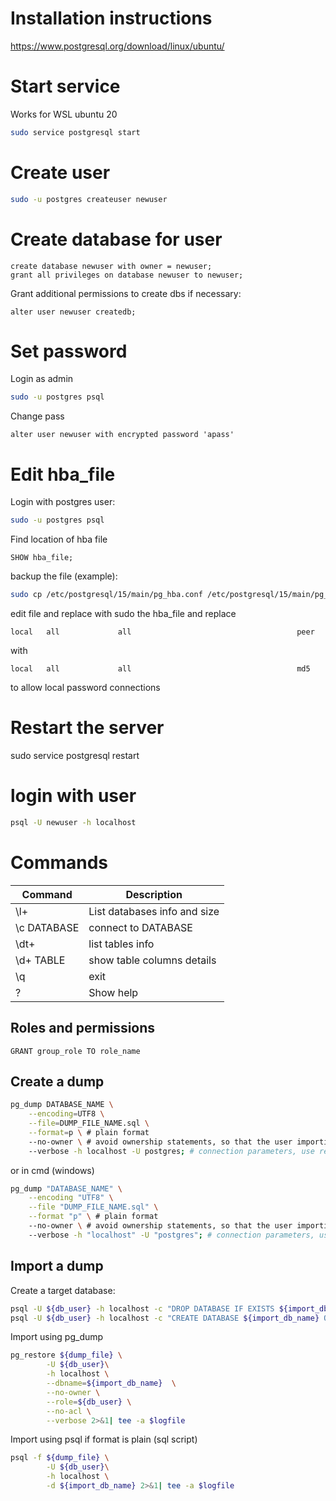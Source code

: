 # Installation instructions

https://www.postgresql.org/download/linux/ubuntu/

# Start service

Works for WSL ubuntu 20

```sh
sudo service postgresql start
```

# Create user

```sh
sudo -u postgres createuser newuser
```

# Create database for user

```postgresql
create database newuser with owner = newuser;
grant all privileges on database newuser to newuser;
```

Grant additional permissions to create dbs if necessary:
```postgresql
alter user newuser createdb;
```

# Set password

Login as admin

```sh
sudo -u postgres psql
```

Change pass

```postgresql
alter user newuser with encrypted password 'apass'
```


# Edit hba_file

Login with postgres user:
```sh
sudo -u postgres psql
```
Find location of hba file
```postgresql
SHOW hba_file;
```
backup the file (example):
```sh
sudo cp /etc/postgresql/15/main/pg_hba.conf /etc/postgresql/15/main/pg_hba.conf_bck
```
edit file and replace with sudo the hba_file and replace
```
local   all             all                                     peer
```
with
```
local   all             all                                     md5
```
to allow local password connections

# Restart the server
sudo service postgresql restart

# login with user

```sh
psql -U newuser -h localhost
```

# Commands

| Command | Description |
| ------- | ----------- |
| \l+     | List databases info and size |
| \c DATABASE | connect to DATABASE |
| \dt+ | list tables info |
| \d+ TABLE | show table columns details |
| \q | exit |
| \? | Show help |


## Roles and permissions

```postgresql
GRANT group_role TO role_name
```

## Create a dump

```sh
pg_dump DATABASE_NAME \
	--encoding=UTF8 \
	--file=DUMP_FILE_NAME.sql \
	--format=p \ # plain format
	--no-owner \ # avoid ownership statements, so that the user importing the dump later will own the tables
	--verbose -h localhost -U postgres; # connection parameters, use required user
```

or in cmd (windows)

```sh
pg_dump "DATABASE_NAME" \
	--encoding "UTF8" \
	--file "DUMP_FILE_NAME.sql" \
	--format "p" \ # plain format
	--no-owner \ # avoid ownership statements, so that the user importing the dump later will own the tables
	--verbose -h "localhost" -U "postgres"; # connection parameters, use required user
```

## Import a dump

Create a target database:

```sh
psql -U ${db_user} -h localhost -c "DROP DATABASE IF EXISTS ${import_db_name}";
psql -U ${db_user} -h localhost -c "CREATE DATABASE ${import_db_name} OWNER=${db_user}";
``` 

Import using pg_dump
```sh
pg_restore ${dump_file} \
        -U ${db_user}\
        -h localhost \
        --dbname=${import_db_name}  \
	    --no-owner \
	    --role=${db_user} \
        --no-acl \
        --verbose 2>&1| tee -a $logfile
```

Import using psql if format is plain (sql script)
```sh
psql -f ${dump_file} \
        -U ${db_user}\
        -h localhost \
        -d ${import_db_name} 2>&1| tee -a $logfile
```
